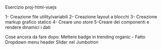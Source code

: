 Esercizio proj-html-vuejs

1- Creazione file utility/variabili
2- Creazione layout a blocchi
3- Creazione markup grafico statico
4- Creare uno store
5-Creare dei componenti e rendere dinamici i dati

Cose ancora da fare dopo:
Mettere badge in trending organic - Fatto
Dropdown menu header
Slider nel Jumbotron
